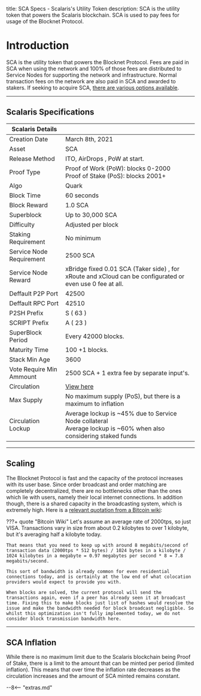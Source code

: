 title: SCA Specs - Scalaris's Utility Token
description: SCA is the utility token that powers the Scalaris blockchain. SCA is used to pay fees for usage of the Blocknet Protocol.

# Introduction

SCA is the utility token that powers the Blocknet Protocol. Fees are paid in SCA when using the network and 100% of those fees are distributed to Service Nodes for supporting the network and infrastructure. Normal transaction fees on the network are also paid in SCA and awarded to stakers. If seeking to acquire SCA, [there are various options available](/project/exchanges).

---

## Scalaris Specifications

|Scalaris Details           |                   |
-------------------------|--------------------
Creation Date            | March 8th, 2021
Asset                    | SCA                   
Release Method           | ITO, AirDrops , PoW at start.
Proof Type               | Proof of Work (PoW): blocks 0-2000<br>Proof of Stake (PoS): blocks 2001+
Algo                     | Quark
Block Time               | 60 seconds
Block Reward             | 1.0 SCA
Superblock               | Up to 30,000 SCA
Difficulty               | Adjusted per block<span id="spec_difficulty"></span>
Staking Requirement      | No minimum
Service Node Requirement | 2500 SCA
Service Node Reward      | xBridge fixed 0.01 SCA (Taker side) , for xRoute and xCloud can be configurated or even use 0 fee at all.
Deffault P2P Port        | 42500
Deffault RPC Port        | 42510
P2SH Prefix              | S ( 63 )
SCRIPT Prefix            | A ( 23 )
SuperBlock Period        | Every 42000 blocks.
Maturity Time            | 100 +1 blocks.
Stack Min Age            | 3600
Vote Require Min Ammount | 2500 SCA + 1 extra fee by separate input's.
Circulation              | <span id="spec_circulation">[View here](https://explorer.scalaris.info)</span>
Max Supply               | No maximum supply (PoS), but there is a maximum to inflation
Circulation Lockup       | Average lockup is ~45% due to Service Node collateral <br>Average lockup is ~60% when also considering staked funds

<script type="text/javascript">
	function spec_numberPretty(num) {
		var number = num.toString().split('.');
		var prettyNum;
		if (number[0] > 0) {
			number[0] = number[0].replace(/\B(?=(\d{3})+(?!\d))/g, ",");
			if (number[1]) {
				number[1] = number[1].substr(0,2);
			}
	    prettyNum = number.join(".");
		} else {
			prettyNum = Math.round(num*1000000)/1000000;
		}
		return prettyNum;
	}
	function spec_getDifficulty() {
		var url = "https://explorer.scalaris.info/api/getdifficulty";
		spec_ajax(url, false).then(function(data) {
			if (!isNaN(Number(data))) {
				var difficulty = spec_numberPretty(Math.round( Number(data) ));
				document.getElementById("spec_difficulty").innerHTML = ", currently " + difficulty;
			}
		});
	}
	function spec_getCirculation() {
		var url = "https://explorer.scalaris.info/ext/getmoneysupply";
		spec_ajax(url, false).then(function(data) {
			if (!isNaN(Number(data))) {
				var circulation = spec_numberPretty(Math.round( Number(data) ));
				document.getElementById("spec_circulation").innerHTML = '<a href="https://explorer.scalaris.info" target="_blank">Currently ' + circulation + ' SCA</a>';
			}
		});
	}
	function spec_ajax(url, json) {
		var ajaxPromise = new Promise(function(resolve, reject){
			var xhr = new XMLHttpRequest();
			var status = true;
			xhr.open('GET', url);
			xhr.send();
			xhr.onreadystatechange = function(){
				// check state of call
				if (xhr.readyState === 4){
					// check if call was successful
					if (xhr.status === 200){
						if (json) {
							var response = JSON.parse(this.responseText);
							// return data from callback
							resolve(response);
						} else {
							var response = this.responseText;
							// return data from callback
							resolve(response);
						}
					} else {
						// return error
						return console.log("failed request");
					}
				} else {
					if (status) {
						console.log("fetching...");
						status = false;
					}
				}
			}
		});
		return ajaxPromise;
	}
	document.addEventListener("DOMContentLoaded", function() {
		spec_getDifficulty();
		spec_getCirculation();
	});
</script>

---

## Scaling
The Blocknet Protocol is fast and the capacity of the protocol increases with its user base. Since order broadcast and order matching are completely decentralized, there are no bottlenecks other than the ones which lie with users, namely their local internet connections. In addition though, there is a shared capacity in the broadcasting system, which is extremely high. Here is a [relevant quotation from a Bitcoin wiki](https://en.bitcoin.it/wiki/Scalability#Scalability_targets): 

???+ quote "Bitcoin Wiki"
	Let's assume an average rate of 2000tps, so just VISA. Transactions vary in size from about 0.2 kilobytes to over 1 kilobyte, but it's averaging half a kilobyte today. 

	That means that you need to keep up with around 8 megabits/second of transaction data (2000tps * 512 bytes) / 1024 bytes in a kilobyte / 1024 kilobytes in a megabyte = 0.97 megabytes per second * 8 = 7.8 megabits/second. 

	This sort of bandwidth is already common for even residential connections today, and is certainly at the low end of what colocation providers would expect to provide you with.

	When blocks are solved, the current protocol will send the transactions again, even if a peer has already seen it at broadcast time. Fixing this to make blocks just list of hashes would resolve the issue and make the bandwidth needed for block broadcast negligible. So whilst this optimization isn't fully implemented today, we do not consider block transmission bandwidth here. 

<!-- Finally, there is an inherent limitation in the blockchains a party chooses to use that affects the time between exchanging tokens and performing subsequent exchanges with them, which is the blockchain's confirmation time. If a party wishes to exchange Bitcoin at a "trustless" (well, widely regarded as non-risky) level of security, (s)he should wait an hour before re-trading an address. However, there is the ability to adjust the number of confirmations required when performing an exchange, and even the ability to perform a “0-conf” exchange. It should be noted, though, that the risk increases with less confirmations used.  -->

---

## SCA Inflation

While there is no maximum limit due to the Scalaris blockchain being Proof of Stake, there is a limit to the amount that can be minted per period (limited inflation). This means that over time the inflation rate decreases as the circulation increases and the amount of SCA minted remains constant.












<script type="text/javascript">
// read instructions for related links in ../snippets/extras.md
var relatedLinks = [];
</script>

--8<-- "extras.md"





